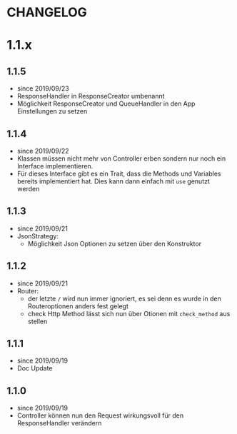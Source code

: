 # CHANGELOG

# 1.1.x

## 1.1.5

- since 2019/09/23
- ResponseHandler in ResponseCreator umbenannt
- Möglichkeit ResponseCreator und QueueHandler in den App Einstellungen zu setzen

## 1.1.4

- since 2019/09/22
- Klassen müssen nicht mehr von Controller erben sondern nur noch ein Interface implementieren.
- Für dieses Interface gibt es ein Trait, dass die Methods und Variables bereits implementiert hat. Dies kann dann einfach mit ``use`` genutzt werden

## 1.1.3

- since 2019/09/21
- JsonStrategy:
	- Möglichkeit Json Optionen zu setzen über den Konstruktor

## 1.1.2

- since 2019/09/21
- Router: 
    - der letzte ``/`` wird nun immer ignoriert, es sei denn es wurde in den Routeroptionen anders fest gelegt
    - check Http Method lässt sich nun über Otionen mit ``check_method`` aus stellen

## 1.1.1 

- since 2019/09/19
- Doc Update

## 1.1.0

- since 2019/09/19
- Controller können nun den Request wirkungsvoll für den ResponseHandler verändern